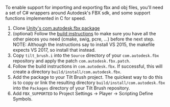 To enable support for importing and exporting fbx and obj files, you'll
need a set of C# wrappers around Autodesk's FBX sdk, and some support
functions implemented in C for speed.

1. Clone [Unity's com.autodesk.fbx package](https://github.com/Unity-Technologies/com.autodesk.fbx)
1. (optional) Follow the
   [build instructions](https://github.com/Unity-Technologies/com.autodesk.fbx/blob/master/README.md)
   to make sure you have all the other pieces you need (cmake, swig, pcre, ...)
   before the next step. NOTE: Although the instructions say to install VS 2015,
   the makefile expects VS 2017, so install that instead.
1. Copy `tilt_brush.i` into the `Source` directory of your `com.autodesk.fbx`
   repository and apply the patch `com.autodesk.fbx.patch`.
1. Follow the build instructions in `com.autodesk.fbx`. If successful, this
   will create a directory `build/install/com.autodesk.fbx`.
1. Add the package to your Tilt Brush project. The quickest way to do this
   is to copy or link the resulting directory `build/install/com.autodesk.fbx`
   into the `Packages` directory of your Tilt Brush repository.
1. Add `FBX_SUPPORTED` to Project Settings -> Player -> Scripting Define
   Symbols.

